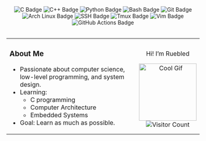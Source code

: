 
<div align="center">
  <img src="https://img.shields.io/badge/C-A8B9CC?style=for-the-badge&logo=c&logoColor=white&labelColor=transparent" alt="C Badge"/>
  <img src="https://img.shields.io/badge/C%2B%2B-00599C?style=for-the-badge&logo=cplusplus&logoColor=white&labelColor=transparent" alt="C++ Badge"/>
  <img src="https://img.shields.io/badge/Python-3776AB?style=for-the-badge&logo=python&logoColor=white&labelColor=transparent" alt="Python Badge"/>
  <img src="https://img.shields.io/badge/Bash-4EAA25?style=for-the-badge&logo=gnu-bash&logoColor=white&labelColor=transparent" alt="Bash Badge"/>
  <img src="https://img.shields.io/badge/Git-F05032?style=for-the-badge&logo=git&logoColor=white&labelColor=transparent" alt="Git Badge"/>
  <img src="https://img.shields.io/badge/Arch_Linux-1793D1?style=for-the-badge&logo=arch-linux&logoColor=white&labelColor=transparent" alt="Arch Linux Badge"/>
  <img src="https://img.shields.io/badge/SSH-94A9A2?style=for-the-badge&logo=ssh&logoColor=white&labelColor=transparent" alt="SSH Badge"/>
  <img src="https://img.shields.io/badge/Tmux-1C6B83?style=for-the-badge&logo=tmux&logoColor=white&labelColor=transparent" alt="Tmux Badge"/>
  <img src="https://img.shields.io/badge/Vim-019733?style=for-the-badge&logo=vim&logoColor=white&labelColor=transparent" alt="Vim Badge"/>
  <img src="https://img.shields.io/badge/GitHub_Actions-2088FF?style=for-the-badge&logo=github-actions&logoColor=white&labelColor=transparent" alt="GitHub Actions Badge"/>
</div>

</br>

<div align="center">
  <table>
    <tr>
      <td>
        <h3>About Me</h3>
        <ul>
          <li>Passionate about computer science, low-level programming, and system design.</li>
          <li>Learning:
            <ul>
              <li>C programming</li>
              <li>Computer Architecture</li>
              <li>Embedded Systems</li>
            </ul>
          </li>
          <li>Goal: Learn as much as possible.</li>
        </ul>
      </td>
      <td align="center">
        <p>Hi! I’m Ruebled</p>
        <img src="https://user-images.githubusercontent.com/5713670/87202985-820dcb80-c2b6-11ea-9f56-7ec461c497c3.gif" alt="Cool Gif" width="150">
        <br>
        <img src="https://profile-counter.glitch.me/ruebled/count.svg" alt="Visitor Count">
      </td>
    </tr>
  </table>
</div>
